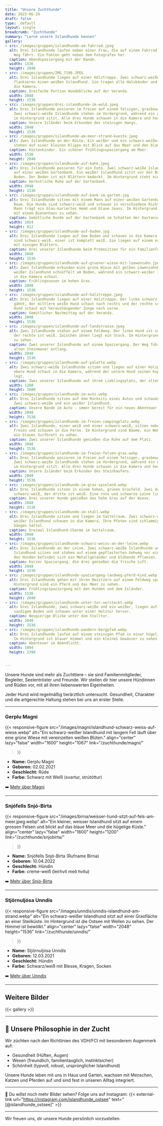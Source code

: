 ```yaml
---
title: "Unsere Zuchthunde"
date: 2025-06-29
draft: false
type: _default
layout: single
breadcrumb: "Zuchthunde"
summary: "Lerne unsere Islandhunde kennen"
gallery:
- src: /images/gruppen/islandhunde-am-fahrrad.jpeg
  alt: Drei Islandhunde laufen neben einer Frau, die auf einem Fahrrad auf einem asphaltierten
    Weg fährt. Ein Fohlen geht neben dem Fotografen her.
  caption: Abendspaziergang mit der Bande.
  width: 1536
  height: 2048
- src: /images/gruppen/IMG_7198.JPEG
  alt: Drei Islandhunde liegen auf einer Holztreppe. Zwei schwarz-weiße Islandhunde
    flankieren einen weißen Islandhund. Sie tragen alle Halsbänder und schauen in
    die Kamera.
  caption: Dreifache Portion Hundeblicke auf der Veranda.
  width: 2048
  height: 1536
- src: /images/gruppen/drei-islandhunde-im-wald.jpeg
  alt: Drei Islandhunde posieren im Freien auf einem felsigen, grasbewachsenen Hang.
    Zwei schwarz-weiße Islandhunde stehen im Vordergrund, während ein weißer Islandhund
    im Hintergrund sitzt. Alle drei Hunde schauen in die Kamera und hecheln.
  caption: Unsere Isländer beim Erkunden des steinigen Hangs.
  width: 2048
  height: 1536
- src: /images/gruppen/islandhunde-am-meer-strand-kueste.jpeg
  alt: Zwei Islandhunde an der Küste. Ein weißer und ein schwarz-weißer Islandhund
    stehen auf einer kleinen Klippe mit Blick auf das Meer und den blauen Himmel.
  caption: Küstenkinder. Ein schöner Frühlingsspaziergang am Meer.
  width: 1536
  height: 2048
- src: /images/gruppen/islandhunde-auf-bahk.jpeg
  alt: Drei Islandhunde posieren für ein Foto. Zwei schwarz-weiße Islandhunde liegen
    auf einer weißen Gartenbank. Ein weißer Islandhund sitzt vor der Bank auf dem
    Boden. Der Boden ist mit Blättern bedeckt. Im Hintergrund steht ein Schuppen.
  caption: Herbstliche Ruhe auf der Gartenbank.
  width: 2048
  height: 1536
- src: /images/gruppen/islandhunde-auf-bank-im-garten.jpg
  alt: Drei Islandhunde sitzen mit einem Mann auf einer weißen Gartenbank unter einem
    Baum. Die Hunde sind schwarz-weiß und schauen in verschiedene Richtungen. Der
    Mann trägt ein blau-kariertes Hemd und blaue Jeans. Im Hintergrund ist ein Garten
    mit einem Bienenhaus zu sehen.
  caption: Gemütliche Runde auf der Gartenbank im Schatten der Kastanie.
  width: 1024
  height: 612
- src: /images/gruppen/islandhunde-auf-boden.jpg
  alt: Drei Islandhunde liegen auf dem Boden und schauen in die Kamera. Zwei der Hunde
    sind schwarz-weiß, einer ist komplett weiß. Sie liegen auf einem erdigen Untergrund
    mit einigen Blättern.
  caption: Drei unserer Islandhunde beim Probesitzen für ein Familienfoto.
  width: 2048
  height: 1536
- src: /images/gruppen/islandhunde-auf-gruener-wiese-mit-loewenzahn.jpeg
  alt: Zwei Islandhunde erkunden eine grüne Wiese mit gelben Löwenzahnblüten. Ein
    weißer Islandhund schnüffelt am Boden, während ein schwarz-weißer Islandhund aufmerksam
    in die Kamera schaut.
  caption: Frühlingsnasen im hohen Gras.
  width: 2048
  height: 1536
- src: /images/gruppen/islandhunde-auf-holztreppe.jpeg
  alt: Drei Islandhunde liegen auf einer Holztreppe. Der linke schwarz-weiße Hund
    gähnt, der mittlere weiße Hund schaut nach rechts und der rechte schwarz-weiße
    Hund schaut mit heraushängender Zunge nach vorne.
  caption: Gemütlicher Nachmittag auf der Veranda.
  width: 2048
  height: 1536
- src: /images/gruppen/islandhunde-auf-landstrasse.jpeg
  alt: Zwei Islandhunde stehen auf einem Feldweg. Der linke Hund ist schwarz-weiß,
    der rechte ist weiß. Zwischen ihnen liegt ein Stock. Im Hintergrund ist eine Steinmauer
    zu sehen.
  caption: Zwei unserer Islandhunde auf einem Spaziergang. Der Weg führt an einer
    alten Steinmauer entlang.
  width: 2048
  height: 1536
- src: /images/gruppen/islandhunde-auf-palette.webp
  alt: Zwei schwarz-weiße Islandhunde sitzen und liegen auf einer Holzpalette. Der
    obere Hund schaut in die Kamera, während der untere Hund seinen Kopf auf die Palette
    legt.
  caption: Zwei unserer Islandhunde auf ihrem Lieblingsplatz, der alten Palette.
  width: 1200
  height: 1600
- src: /images/gruppen/islandhunde-im-auto.webp
  alt: Drei Islandhunde sitzen auf dem Rücksitz eines Autos und schauen aus dem Fenster.
    Zwei schwarz-weiße und ein weißer Islandhund.
  caption: Unsere Bande im Auto - immer bereit für ein neues Abenteuer.
  width: 2048
  height: 1536
- src: /images/gruppen/islandhunde-im-freien-campingplatz.webp
  alt: Zwei Islandhunde, einer weiß und einer schwarz-weiß, sitzen nebeneinander im
    Freien und schauen in die Ferne. Im Hintergrund sind Bäume, ein Wohnmobil und
    ein blaues Surfbrett zu sehen.
  caption: Zwei unserer Islandhunde genießen die Ruhe auf dem Platz.
  width: 2048
  height: 1536
- src: /images/gruppen/islandhunde-im-freien-felsen-gras.webp
  alt: Drei Islandhunde posieren im Freien auf einem felsigen, grasbewachsenen Hang.
    Zwei schwarz-weiße Islandhunde stehen im Vordergrund, während ein weißer Islandhund
    im Hintergrund sitzt. Alle drei Hunde schauen in die Kamera und hecheln.
  caption: Unsere Isländer beim Erkunden des Steinhaufens.
  width: 2048
  height: 1536
- src: /images/gruppen/islandhunde-im-gras-spielend.webp
  alt: Drei Islandhunde sitzen in einem hohen, grünen Grasfeld. Zwei der Hunde sind
    schwarz-weiß, der dritte ist weiß. Eine rote und schwarze Leine liegt im Gras.
  caption: Drei unserer Hunde genießen das hohe Gras auf der Wiese.
  width: 2048
  height: 1536
- src: /images/gruppen/islandhunde-im-stall.webp
  alt: Drei Islandhunde sitzen und liegen im Sattelraum. Zwei schwarz-weiße und ein
    weißer Islandhund schauen in die Kamera. Ihre Pfoten sind schlammig. Im Hintergrund
    hängen Sättel.
  caption: Dreimal Islandhund-Charme im Sattelraum.
  width: 2048
  height: 1536
- src: /images/gruppen/islandhunde-schwarz-weiss-an-der-leine.webp
  alt: Drei Islandhunde an der Leine. Zwei schwarz-weiße Islandhunde und ein weißer
    Islandhund sitzen und stehen auf einem gepflasterten Gehweg vor einem Haus. Hinter
    den Hunden befindet sich ein Metallgeländer und blühende Pflanzen.
  caption: Kurzer Spaziergang, die drei genießen die frische Luft.
  width: 2048
  height: 1536
- src: /images/gruppen/islandhunde-spaziergang-landweg-pferd-kind.webp
  alt: Drei Islandhunde gehen mit ihren Besitzern auf einem Feldweg spazieren. Im
    Hintergrund sind ein Pferd und das Meer zu sehen.
  caption: Frühlingsspaziergang mit den Hunden und dem Isländer.
  width: 1536
  height: 2048
- src: /images/gruppen/islandhunde-unter-tor-versteckt.webp
  alt: Drei Islandhunde, zwei schwarz-weiße und ein weißer, liegen auf dem Bauch auf
    sandigem Boden und schauen unter einer Holztür hervor.
  caption: Neugierige Blicke unter dem Stalltor.
  width: 2048
  height: 1536
- src: /images/gruppen/islandhunde-wandern-bergpfad.webp
  alt: Drei Islandhunde laufen auf einem steinigen Pfad in einer hügeligen Landschaft.
    Im Hintergrund ist blauer Himmel und ein kleines Gewässer zu sehen.
  caption: Abenteuer im Abendlicht.
  width: 1094
  height: 1398


---
```


Unsere Hunde sind mehr als Zuchttiere – sie sind Familienmitglieder, Begleiter, Seelentröster und Freunde. Wir stellen dir hier unsere Hündinnen und Rüden vor, mit all ihren liebenswerten Eigenheiten.

Jeder Hund wird regelmäßig tierärztlich untersucht. Gesundheit, Charakter und die artgerechte Haltung stehen bei uns an erster Stelle.

---

### **Gerplu Magni**

<!-- [![Magni](/images/magni/magni07.webp)](/zuchthunde/magni/) -->
<!-- {{< figure src="/images/magni/islandhund-schwarz-weiss-auf-wiese.webp"
   alt="Ein schwarz-weißer Islandhund mit langem Fell läuft über eine grüne Wiese mit vereinzelten weißen Blüten."
   link="/zuchthunde/magni/"

   >}} -->

   {{< responsive-figure
   src="/images/magni/islandhund-schwarz-weiss-auf-wiese.webp"
   alt="Ein schwarz-weißer Islandhund mit langem Fell läuft über eine grüne Wiese mit vereinzelten weißen Blüten."
   align="center"
   lazy="false"
   width="1600"
   height="1067"
   link="/zuchthunde/magni/"
   >}}




- **Name:** Gerplu Magni
- **Geboren:** 02.02.2021
- **Geschlecht:** Rüde
- **Farbe:** Schwarz mit Weiß (svartur, strútóttur)

➡️ [Mehr über Magni](/zuchthunde/magni/)

---

### Snjófells Snjó-Birta

<!-- [![Birna](/images/birna/birna2.webp)](/zuchthunde/snjobirta/) -->
<!-- {{< figure src="/images/birna/weisser-hund-sitzt-auf-fels-am-meer.jpeg.webp"
   alt="Ein kleiner, weisser Islandhund sitzt auf einem grossen Felsen und blickt auf das blaue Meer und die hügelige Küste."
   link="/zuchthunde/snjobirta/"
   >}} -->
{{< responsive-figure
   src="/images/birna/weisser-hund-sitzt-auf-fels-am-meer.jpeg.webp"
   alt="Ein kleiner, weisser Islandhund sitzt auf einem grossen Felsen und blickt auf das blaue Meer und die hügelige Küste."
   align="center"
   lazy="false"
   width="1600"
   height="1200"
   link="/zuchthunde/snjobirta/"
   >}}




- **Name:** Snjófells Snjó-Birta (Rufname Birna)
- **Geboren:** 10.04.2022
- **Geschlecht:** Hündin
- **Farbe:** creme-weiß (leirhvít með hvítu)

➡️ [Mehr über Snjó-Birta](/zuchthunde/snjobirta/)

---

### Stjörnuljósa Unndís



{{< responsive-figure
   src="/images/unndis/unndis-islandhund-am-strand.webp"
   alt="Ein schwarz-weißer Islandhund sitzt auf einer Grasfläche an einer Steilküste. Im Hintergrund ist die Ostsee mit Wellen zu sehen. Der Himmel ist bewölkt."
   align="center"
   lazy="false"
   width="2048"
   height="1536"
   link="/zuchthunde/unndis/"
   >}}

- **Name:** Stjörnuljósa Unndís
- **Geboren:** 12.03.2021
- **Geschlecht:** Hündin
- **Farbe:** Schwarz/weiß mit Blesse, Kragen, Socken

➡️ [Mehr über Unndís](/zuchthunde/unndis/)


---

## Weitere Bilder

{{< gallery >}}

---

## 🐾 Unsere Philosophie in der Zucht

Wir züchten nach den Richtlinien des VDH/FCI mit besonderem Augenmerk auf:

- Gesundheit (Hüften, Augen)
- Wesen (freundlich, familientauglich, instinktsicher)
- Schönheit (typvoll, robust, ursprünglicher Islandhund)

Unsere Hunde leben mit uns in Haus und Garten, wachsen mit Menschen, Katzen und Pferden auf und sind fest in unseren Alltag integriert.

---

📸 Du willst noch mehr Bilder sehen? Folge uns auf Instagram: {{< external-link url="https://instagram.com/islandhunde_ostsee" text="[@islandhunde_ostsee]" >}}

---

Wir freuen uns, dir unsere Hunde persönlich vorzustellen.
